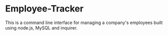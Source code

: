 # Employee-Tracker
This is a command line interface for managing a company's employees built using node.js, MySQL and inquirer.
